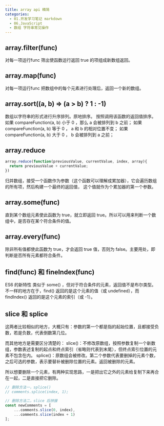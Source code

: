 ```yaml
---
title: array api 精简
categories:
  - 01.开发学习笔记 markdown
  - 06.JavaScript
  - 数组 字符串常见操作
---
```


## array.filter(func) 
对每一项运行func 筛出使函数运行返回 true 的项组成新数组返回。

## array.map(func) 
对每一项运行func 把数组中的每个元素进行处理后，返回一个新的数组。

## array.sort((a, b) => (a > b) ? 1 : -1) 
数组以字符串的形式进行升序排列。原地排序。
按照调用该函数的返回值排序。
如果 compareFunction(a, b) 小于 0 ，那么 a 会被排列到 b 之前；
如果 compareFunction(a, b) 等于 0 ， a 和 b 的相对位置不变；
如果 compareFunction(a, b) 大于 0 ， b 会被排列到 a 之前；

## array.reduce
```js
array.reduce(function(previousValue, currentValue, index, array){
  return previousValue + currentValue;
}) 
```
归并数组，接受一个函数作为参数（这个函数可以理解成累加器），它会遍历数组的所有项，然后构建一个最终的返回值，
这个值就作为个累加器的第一个参数。

## array.some(func) 
直到某个数组元素使此函数为 true，就立即返回 true。所以可以用来判断一个数组中，是否存在某个符合条件的值。

## array.every(func) 
除非所有值都使此函数为 true，才会返回 true 值，否则为 false。主要用处，即判断是否所有元素都符合条件。

## find(func) 和 fineIndex(func)
ES6 的新特性 类似于 some() ，但对于符合条件的元素，返回值不是布尔类型。
不一样的地方在于，find() 返回的是这个元素的值（或 undefined），而 findIndex() 返回的是这个元素的索引（或 -1）。


## slice 和 splice
这两者比较相似的地方，大概只有：参数的第一个都是指的起始位置，且都接受负数，若是负数，代表倒数第几位。

而其他地方是需要区分清楚的：
slice()：不修改原数组，按照参数复制一个新数组，参数表述复制的起点和终点索引（省略则代表到末尾），但终点索引位置的元素不包含在内。
splice()：原数组会被修改。第二个参数代表要删掉的元素个数，之后可选的参数，表示要替补被删除位置的元素。返回被删除的元素。

所以想要删除一个元素，有两种实现思路，一是把出它之外的元素给复制下来再合在一起，二是直接把它删除。

```js
// 删除方法一，splice()
// comments.splice(index, 1);

// 删除方法二，slice 后拼接
const newComments = [
    ...comments.slice(0, index),
    ...comments.slice(index + 1)
];
```